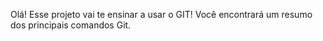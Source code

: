 Olá! Esse projeto vai te ensinar a usar o GIT!
Você encontrará um resumo dos principais comandos Git.